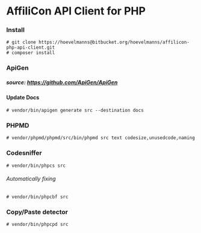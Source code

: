 # AffiliCon API Client for PHP

### Install

```
# git clone https://hoevelmanns@bitbucket.org/hoevelmanns/affilicon-php-api-client.git
# composer install
```


### ApiGen
##### source: https://github.com/ApiGen/ApiGen
#### Update Docs
```
# vendor/bin/apigen generate src --destination docs
```

### PHPMD
```
# vendor/phpmd/phpmd/src/bin/phpmd src text codesize,unusedcode,naming    
```


### Codesniffer
```
# vendor/bin/phpcs src
```

###### Automatically fixing
```
# vendor/bin/phpcbf src
```



### Copy/Paste detector
```
# vendor/bin/phpcpd src
```

